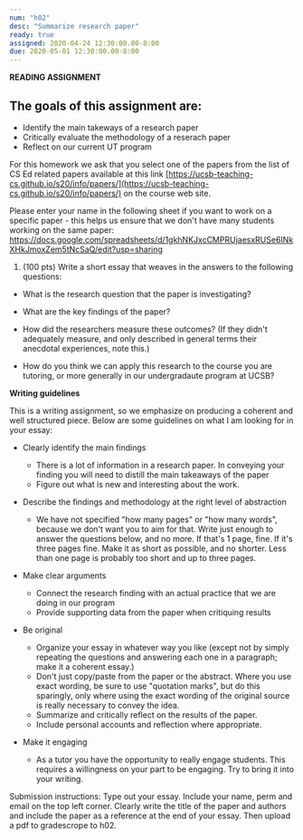 ```yaml
---
num: "h02"
desc: "Summarize research paper"
ready: true 
assigned: 2020-04-24 12:30:00.00-8:00
due: 2020-05-01 12:30:00.00-8:00
---
```


<b>READING ASSIGNMENT</b>

## The goals of this assignment are:
* Identify the main takeways of a research paper
* Critically evaluate the methodology of a reserach paper
* Reflect on our current UT program

For this homework we ask that you select one of the papers from the list of CS Ed related papers available at this link [https://ucsb-teaching-cs.github.io/s20/info/papers/](https://ucsb-teaching-cs.github.io/s20/info/papers/) on the course web site.

Please enter your name in the following sheet if you want to work on a specific paper - this helps us ensure that we don't have many students working on the same paper: https://docs.google.com/spreadsheets/d/1gkhNKJxcCMPRUjaesxRUSe6INkXHkJmoxZem5tNcSaQ/edit?usp=sharing

<ol> 
<li style="padding-bottom:0em;">(100 pts) Write a short essay that weaves in the answers to the following questions:  
</li>
</ol>

* What is the research question that the paper is investigating?  


* What are the key findings of the paper?


* How did the researchers measure these outcomes? (If they didn't adequately measure, and only described in general terms their anecdotal experiences, note this.)


* How do you think we can apply this research to the course you are tutoring, or more generally in our undergradaute program at UCSB? 

<div class="pagebreak">
</div>

<b> Writing guidelines </b>

This is a writing assignment, so we emphasize on producing a coherent and well structured piece. Below are some guidelines on what I am looking for in your essay:

* Clearly identify the main findings
  - There is a lot of information in a research paper. In conveying your finding you will need to distill the main takeaways of the paper
  - Figure out what is new and interesting about the work.

* Describe the findings and methodology at the right level of abstraction
  - We have not specified "how many pages" or "how many words", because we don't want you to aim for that.   Write just enough to answer the questions below, and no more.   If that's 1 page, fine.  If it's three pages fine.   Make it as short as possible, and no shorter. Less than one page is probably too short and up to three pages. 

* Make clear arguments
   - Connect the research finding with an actual practice that we are doing in our program
   - Provide supporting data from the paper when critiquing results

* Be original
   - Organize your essay in whatever way you like (except not by simply repeating the questions and answering each one in a paragraph; make it a coherent essay.)
   - Don't just copy/paste from the paper or the abstract.  Where you use exact wording, be sure to use "quotation marks", but do this sparingly, only where using the exact wording of the original source is really necessary to convey the idea.
   - Summarize and critically reflect on the results of the paper.
   - Include personal accounts and reflection where appropriate.

* Make it engaging
   - As a tutor you have the opportunity to really engage students. This requires a willingness on your part to be engaging. Try to bring it into your writing. 

Submission instructions: Type out your essay. Include your name, perm and email on the top left corner. Clearly write the title of the paper and authors and include the paper as a reference at the end of your essay. Then upload a pdf to gradescrope to h02.

